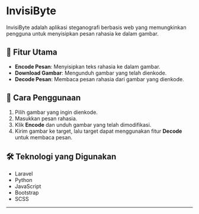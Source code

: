 # InvisiByte

InvisiByte adalah aplikasi steganografi berbasis web yang memungkinkan pengguna untuk menyisipkan pesan rahasia ke dalam gambar. 

## 🚀 Fitur Utama
- **Encode Pesan**: Menyisipkan teks rahasia ke dalam gambar.
- **Download Gambar**: Mengunduh gambar yang telah dienkode.
- **Decode Pesan**: Membaca pesan rahasia dari gambar yang dienkode.

## 📌 Cara Penggunaan
1. Pilih gambar yang ingin dienkode.
2. Masukkan pesan rahasia.
3. Klik **Encode** dan unduh gambar yang telah dimodifikasi.
4. Kirim gambar ke target, lalu target dapat menggunakan fitur **Decode** untuk membaca pesan.

## 🛠 Teknologi yang Digunakan
- Laravel
- Python
- JavaScript
- Bootstrap
- SCSS

---

